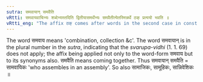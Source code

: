 ```yaml
---
sutra: समवायान् समवैति
vRtti: समवायवाचिभ्यः शब्देभ्यस्तदिति द्वितीयासमर्थेभ्यः समवैतीत्येतस्मिन्नर्थे ठक् प्रत्ययो भवति ॥
vRtti_eng: "The affix ठक् comes after words in the second case in construction, denoting combination, in the sense of 'who assembles there'."
---
```

The word समवाय means 'combination, collection &c'. The word समवायान् is in the plural number in the _sutra_, indicating that the _svarupa_-_vidhi_ (1. 1. 69) does not apply; the affix being applied not only to the word-form समवाय but to its synonyms also. समवैति means coming together. Thus समवायान् समवैति = सामवायिकः 'who assembles in an assembly'. So also सामाजिकः, सामूहिकः, सान्निवेशिकः ॥
